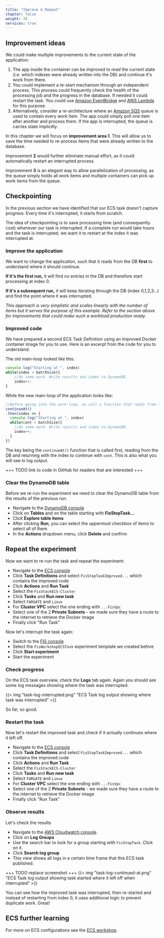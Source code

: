 ```yaml
---
title: "Improve & Repeat"
chapter: false
weight: 30
services: true
---
```


## Improvement ideas 

We could make multiple improvements to the current state of the application:

 1. The app inside the container can be improved to *read* the current state (i.e. which indexes were already written into the DB) and continue it's work from there.
 2. You could implement a re-start mechanism through an independent process. This process could frequently check the health of the processing job and the progress in the database. If needed it could restart the task. You could use [Amazon EventBridge](https://aws.amazon.com/eventbridge/) and [AWS Lambda](https://aws.amazon.com/lambda/) for this purpose.
 3. Alternatively, consider a re-architecture where an [Amazon SQS](https://aws.amazon.com/sqs/) queue is used to contain every work item. The app could simply poll one item after another and process them. If the app is interrupted, the queue is carries state implicitly.

In this chapter we will focus on **improvement area 1**. This will allow us to save the time needed to re-process items that were already written to the database.

Improvement **2** would further eliminate manual effort, as it could automatically restart an interrupted process.

Improvement **3** is an elegant way to allow parallelization of processing, as the queue simply holds all work items and multiple containers can pick up work items from the queue.

## Checkpointing

In the previous section we have identified that our ECS task doesn't capture progress: Every time it's interrupted, it starts from scratch. 

The idea of checkpointing is to save processing time (and consequently cost) whenever our task is interrupted. If a complete run would take hours and the task is interrupted, we want it to restart at the index it was interrupted at.

### Improve the application

We want to change the application, such that it reads from the DB **first** to understand where it should continue.

**If it's the first run,** it will find no entries in the DB and therefore start processing at index 0.

**If it's a subsequent run,** it will keep iterating through the DB (index 0,1,2,3...) and find the point where it was interrupted.

*This approach is very simplistic and scales linearly with the number of items but it serves the purpose of this example. Refer to the section above for improvements that could make such a workload production ready.* 

### Improved code
We have prepared a second ECS Task Definition using an improved Docker container image for you to use. Here is an excerpt from the code for you to understand.

The old main-loop looked like this:
```javascript
console.log("Starting at ", index)
while(index < batchSize){
    //do some work. Write results and index to DynamoDB.
    index++;
}
```

While the new main-loop of the application looks like:

```javascript
//Before going into the work-loop, we call a function that reads from the database and returns the highest found index previously written
continueAt()
.then(index => {
  console.log("Starting at ", index)
  while(cont < batchSize){
    //do some work. Write results and index to DynamoDB.
    index++;
  }  
})
```

The key being the `continueAt()` function that is called first, reading from the DB and returning with the index to continue with `cont`. This is also what you will see in log output.

+++ TODO link to code in GitHub for readers that are interested +++

### Clear the DynamoDB table

Before we re-run the experiment we need to clear the DynamoDB table from the results of the previous run.

 - Navigate to the [DynamoDB console](console.aws.amazon.com/dynamodbv2)
 - Click on **Tables** and on the table starting with **FisStopTask...**
 - Click **Explore table items**
 - After clicking **Run**, you can select the uppermost checkbox of items to select all of them
 - In the **Actions** dropdown menu, click **Delete** and confirm

## Repeat the experiment

Now we want to re-run the task and repeat the experiment:

 - Navigate to the [ECS console](console.aws.amazon.com/ecs/home) 
 - Click **Task Definitions** and select `FisStopTaskImproved...` which contains the improved code
 - Click **Actions** and **Run Task**
 - Select the `FisStackECS-Cluster`
 - Click **Tasks** and **Run new task**
 - Select `FARGATE` and `Linux`
 - For **Cluster VPC** select the one ending with `...FisVpc` 
 - Select one of the 2 **Private Subnets** - we made sure they have a route to the internet to retrieve the Docker image
 - Finally click "Run Task"

Now let's interrupt the task again:

 - Switch to the [FIS console](console.aws.amazon.com/fis/home)
 - Select the `FisWorkshopECSTask` experiment template we created before
 - Click **Start experiment** 
 - Start the experiment

 ### Check progress

 On the ECS task overview, check the **Logs** tab again. Again you should see some log messages showing where the task was interrupted.

 {{< img "task-log-interrupted.png" "ECS Task log output showing where task was interrupted" >}}

 So far, so good.

 ### Restart the task

Now let's restart the improved task and check if it actually continues where it left off.

- Navigate to the [ECS console](console.aws.amazon.com/ecs/home) 
 - Click **Task Definitions** and select `FisStopTaskImproved...` which contains the improved code
 - Click **Actions** and **Run Task**
 - Select the `FisStackECS-Cluster`
 - Click **Tasks** and **Run new task**
 - Select `FARGATE` and `Linux`
 - For **Cluster VPC** select the one ending with `...FisVpc` 
 - Select one of the 2 **Private Subnets** - we made sure they have a route to the internet to retrieve the Docker image
 - Finally click "Run Task"

 ### Observe results

Let's check the results

 - Navigate to the [AWS Cloudwatch console](console.aws.amazon.com/cloudwatch/home?region=us-west-2).
 - Click on **Log Groups**
 - Use the search bar to look for a group starting with `FisStopTask`. Click on it.
 - Click **Search log group**
 - This view shows all logs in a certain time frame that this ECS task published.

+++ TODO replace screenshot +++
{{< img "task-log-continued-at.png" "ECS Task log output showing task started where it left off when interrupted" >}}


You can see how the improved task was interrupted, then re-started and instead of restarting from index 0, it uses additional logic to prevent duplicate work. Great!

## ECS further learning

For more on ECS configurations see the [ECS workshop](https://ecsworkshop.com/).
